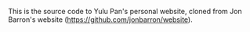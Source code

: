 This is the source code to Yulu Pan's personal website, cloned from Jon Barron's website (https://github.com/jonbarron/website).